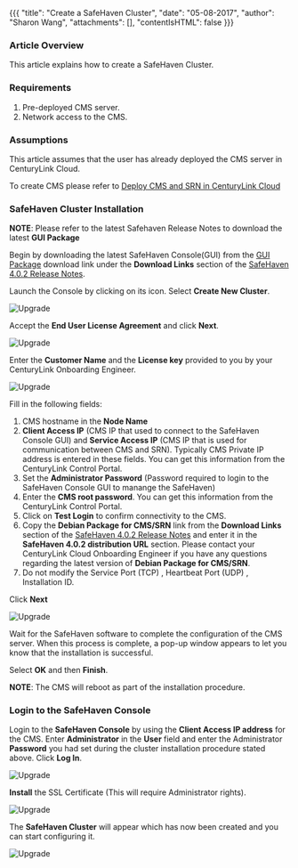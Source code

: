 {{{
  "title": "Create a SafeHaven Cluster",
  "date": "05-08-2017",
  "author": "Sharon Wang",
  "attachments": [],
  "contentIsHTML": false
}}}

### Article Overview

This article explains how to create a SafeHaven Cluster.

### Requirements

1. Pre-deployed CMS server.
2. Network access to the CMS.

### Assumptions

This article assumes that the user has already deployed the CMS server in CenturyLink Cloud.

To create CMS please refer to [Deploy CMS and SRN in CenturyLink Cloud](Deploy-CMS-and-SRN-in-CenturyLink-Cloud.md)

### SafeHaven Cluster Installation

**NOTE**: Please refer to the latest Safehaven Release Notes to download the  latest **GUI Package**

Begin by downloading the latest SafeHaven Console(GUI) from the [GUI Package](https://download.safehaven.ctl.io/SH-4.0.2/SafeHavenConsole-4.0.2.zip) download link under the **Download Links** section of the [SafeHaven 4.0.2 Release Notes](safehaven-4.0.2-release.md).

Launch the Console by clicking on its icon. Select **Create New Cluster**.

![Upgrade](../../images/SH4.0/Cluster/08.png)

Accept the **End User License Agreement** and click **Next**.

![Upgrade](../../images/SH4.0/Cluster/02.png)

Enter the **Customer Name** and the **License key** provided to you by your CenturyLink Onboarding Engineer.

![Upgrade](../../images/SH4.0/Cluster/03.png)

Fill in the following fields:
1. CMS hostname in the **Node Name**
2. **Client Access IP** (CMS IP that used to connect to the SafeHaven Console GUI) and **Service Access IP** (CMS IP that is used for communication between CMS and SRN). Typically CMS Private IP address is entered in these fields. You can get this information from the CenturyLink Control Portal.
3. Set the **Administrator Password** (Password required to login to the SafeHaven Console GUI to manange the SafeHaven)
4. Enter the **CMS root password**. You can get this information from the CenturyLink Control Portal.
5. Click on **Test Login** to confirm connectivity to the CMS.
6. Copy the **Debian Package for CMS/SRN** link from the **Download Links** section of the [SafeHaven 4.0.2 Release Notes](safehaven-4.0.2-release.md) and enter it in the **SafeHaven 4.0.2 distribution URL** section. Please contact your CenturyLink Cloud Onboarding Engineer if you have any questions regarding the latest version of **Debian Package for CMS/SRN**.
7. Do not modify the Service Port (TCP) , Heartbeat Port (UDP) , Installation ID.

Click **Next**

![Upgrade](../../images/SH4.0/Cluster/10.png)

Wait for the SafeHaven software to complete the configuration of the CMS server. When this process is complete, a pop-up window appears to let you know that the installation is successful.

Select **OK** and then **Finish**.

**NOTE**: The CMS will reboot as part of the installation procedure.

### Login to the SafeHaven Console

Login to the **SafeHaven Console** by using the **Client Access IP address** for the CMS. Enter **Administrator** in the **User** field and enter the Administrator **Password** you had set during the cluster installation procedure stated above. Click **Log In**.

![Upgrade](../../images/SH4.0/Cluster/09.png)

**Install** the SSL Certificate (This will require Administrator rights).

![Upgrade](../../images/SH4.0/Cluster/06.png)

The **SafeHaven Cluster** will appear which has now been created and you can start configuring it.

![Upgrade](../../images/SH4.0/Cluster/07.png)

